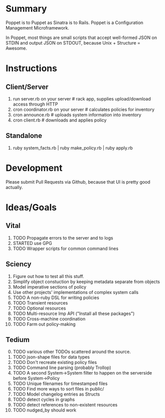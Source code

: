 # Summary
Poppet is to Puppet as Sinatra is to Rails. Poppet is a Configuration Management Microframework.

In Poppet, most things are small scripts that accept well-formed JSON on STDIN and output JSON on STDOUT, because Unix + Structure = Awesome.

# Instructions
## Client/Server
1. run server.rb on your server # rack app, supplies upload/download access through HTTP
2. cron coordinator.rb on your server # calculates policies for inventory
3. cron announce.rb # uploads system information into inventory
4. cron client.rb   # downloads and applies policy

## Standalone
1. ruby system_facts.rb  | ruby make_policy.rb  | ruby apply.rb

# Development
Please submit Pull Requests via Github, because that UI is pretty good actually.

# Ideas/Goals
## Vital
1. TODO Propagate errors to the server and to logs
2. STARTED use GPG
3. TODO Wrapper scripts for common command lines

## Sciency
1. Figure out how to test all this stuff.
2. Simplify object constuction by keeping metadata separate from objects
3. Model imperative sections of policy
4. Use other projects' implementations of complex system calls
5. TODO A non-ruby DSL for writing policies
7. TODO Transient resources
11. TODO Optional resources
8. TODO Multi-resource Imp API ("Install all these packages")
9. TODO Cross-machine coordination
10. TODO Farm out policy-making

## Tedium
0. TODO various other TODOs scattered around the source.
1. TODO json-shape files for data types
2. TODO Don't recreate existing policy files
3. TODO Command line parsing (probably Trollop)
6. TODO A second System->System filter to happen on the serverside before System->Policy
7. TODO Unique filenames for timestamped files
8. TODO Find more ways to sort files in public/
9. TODO Model changelog entries as Structs
10. TODO detect cycles in graphs
11. TODO detect references to non-existent resources
12. TODO nudged_by should work
